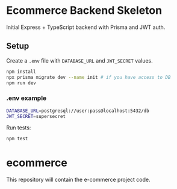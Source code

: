 
# Ecommerce Backend Skeleton

Initial Express + TypeScript backend with Prisma and JWT auth.

## Setup

Create a `.env` file with `DATABASE_URL` and `JWT_SECRET` values.



```bash
npm install
npx prisma migrate dev --name init # if you have access to DB
npm run dev
```


### .env example

```bash
DATABASE_URL=postgresql://user:pass@localhost:5432/db
JWT_SECRET=supersecret
```



Run tests:

```bash
npm test
```



# ecommerce

This repository will contain the e-commerce project code.


